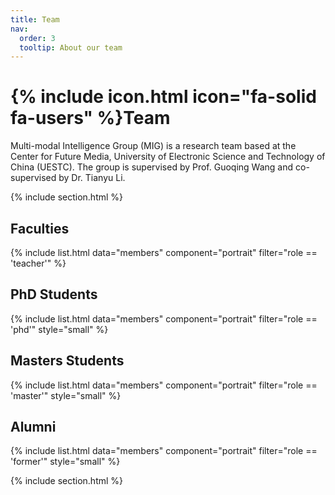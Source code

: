 ```yaml
---
title: Team
nav:
  order: 3
  tooltip: About our team
---
```


# {% include icon.html icon="fa-solid fa-users" %}Team

Multi-modal Intelligence Group (MIG) is a research team based at the Center for Future Media, University of Electronic Science and Technology of China (UESTC). The group is supervised by Prof. Guoqing Wang and co-supervised by Dr. Tianyu Li.


{% include section.html %}
## Faculties
{% include list.html data="members" component="portrait"
   filter="role == 'teacher'" %}

## PhD Students
{% include list.html data="members" component="portrait"
   filter="role == 'phd'" style="small" %}

## Masters Students
{% include list.html data="members" component="portrait"
   filter="role == 'master'" style="small" %}

## Alumni
{% include list.html data="members" component="portrait"
   filter="role == 'former'" style="small" %}

{% include section.html %}
